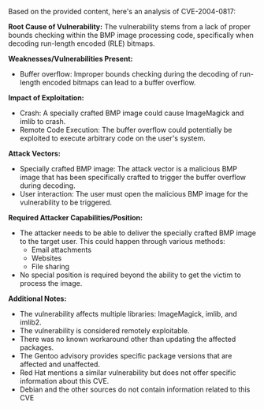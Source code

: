 Based on the provided content, here's an analysis of CVE-2004-0817:

**Root Cause of Vulnerability:**
The vulnerability stems from a lack of proper bounds checking within the BMP image processing code, specifically when decoding run-length encoded (RLE) bitmaps.

**Weaknesses/Vulnerabilities Present:**
- Buffer overflow: Improper bounds checking during the decoding of run-length encoded bitmaps can lead to a buffer overflow.

**Impact of Exploitation:**
-  Crash: A specially crafted BMP image could cause ImageMagick and imlib to crash.
-  Remote Code Execution: The buffer overflow could potentially be exploited to execute arbitrary code on the user's system.

**Attack Vectors:**
- Specially crafted BMP image: The attack vector is a malicious BMP image that has been specifically crafted to trigger the buffer overflow during decoding.
- User interaction: The user must open the malicious BMP image for the vulnerability to be triggered.

**Required Attacker Capabilities/Position:**
- The attacker needs to be able to deliver the specially crafted BMP image to the target user. This could happen through various methods:
    -   Email attachments
    -   Websites
    -   File sharing
- No special position is required beyond the ability to get the victim to process the image.

**Additional Notes:**
- The vulnerability affects multiple libraries: ImageMagick, imlib, and imlib2.
- The vulnerability is considered remotely exploitable.
- There was no known workaround other than updating the affected packages.
- The Gentoo advisory provides specific package versions that are affected and unaffected.
- Red Hat mentions a similar vulnerability but does not offer specific information about this CVE.
- Debian and the other sources do not contain information related to this CVE